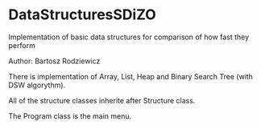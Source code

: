 # DataStructuresSDiZO
Implementation of basic data structures for comparison of how fast they perform

Author: Bartosz Rodziewicz

There is implementation of Array, List, Heap and Binary Search Tree (with DSW algorythm).

All of the structure classes inherite after Structure class.

The Program class is the main menu.
